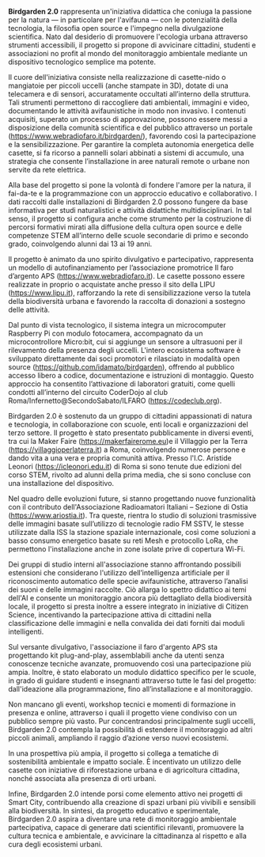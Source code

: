 **Birdgarden 2.0** rappresenta un'iniziativa didattica che coniuga la passione per la natura — in particolare per l'avifauna — con le potenzialità della tecnologia, la filosofia open source e l'impegno nella divulgazione scientifica. Nato dal desiderio di promuovere l'ecologia urbana attraverso strumenti accessibili, il progetto si propone di avvicinare cittadini, studenti e associazioni no profit al mondo del monitoraggio ambientale mediante un dispositivo tecnologico semplice ma potente.

Il cuore dell'iniziativa consiste nella realizzazione di casette-nido o mangiatoie per piccoli uccelli (anche stampate in 3D), dotate di una telecamera e di sensori, accuratamente occultati all’interno della struttura. Tali strumenti permettono di raccogliere dati ambientali, immagini e video, documentando le attività avifaunistiche in modo non invasivo. I contenuti acquisiti, superato un processo di approvazione, possono essere messi a disposizione della comunità scientifica e del pubblico attraverso un portale (https://www.webradiofaro.it/birdgarden/), favorendo così la partecipazione e la sensibilizzazione. Per garantire la completa autonomia energetica delle casette, si fa ricorso a pannelli solari abbinati a sistemi di accumulo, una strategia che consente l’installazione in aree naturali remote o urbane non servite da rete elettrica. 

Alla base del progetto si pone la volontà di fondere l'amore per la natura, il fai-da-te e la programmazione con un approccio educativo e collaborativo. I dati raccolti dalle installazioni di Birdgarden 2.0 possono fungere da base informativa per studi naturalistici e attività didattiche multidisciplinari. In tal senso, il progetto si configura anche come strumento per la costruzione di percorsi formativi mirati alla diffusione della cultura open source e delle competenze STEM all’interno delle scuole secondarie di primo e secondo grado, coinvolgendo alunni dai 13 ai 19 anni.

Il progetto è animato da uno spirito divulgativo e partecipativo, rappresenta un modello di autofinanziamento per l’associazione promotrice Il faro d’argento APS (https://www.webradiofaro.it). Le casette possono essere realizzate in proprio o acquistate anche presso il sito della LIPU (https://www.lipu.it), rafforzando la rete di sensibilizzazione verso la tutela della biodiversità urbana e favorendo la raccolta di donazioni a sostegno delle attività.

Dal punto di vista tecnologico, il sistema integra un microcomputer Raspberry Pi con modulo fotocamera, accompagnato da un microcontrollore Micro:bit, cui si aggiunge un sensore a ultrasuoni per il rilevamento della presenza degli uccelli. L'intero ecosistema software è sviluppato direttamente dai soci promotori e rilasciato in modalità open source (https://github.com/idamato/birdgarden), offrendo al pubblico accesso libero a codice, documentazione e istruzioni di montaggio. Questo approccio ha consentito l’attivazione di laboratori gratuiti, come quelli condotti all’interno del circuito CoderDojo al club Roma/Infernetto@SecondoSabato/ILFARO (https://codeclub.org).

Birdgarden 2.0 è sostenuto da un gruppo di cittadini appassionati di natura e tecnologia, in collaborazione con scuole, enti locali e organizzazioni del terzo settore. Il progetto è stato presentato pubblicamente in diversi eventi, tra cui la Maker Faire (https://makerfairerome.eu)e il Villaggio per la Terra (https://villaggioperlaterra.it) a Roma, coinvolgendo numerose persone e dando vita a una vera e propria comunità attiva. Presso l'I.C. Aristide Leonori (https://icleonori.edu.it) di Roma si sono tenute due edizioni del corso STEM, rivolto ad alunni della prima media, che si sono concluse con una installazione del dispositivo.

Nel quadro delle evoluzioni future, si stanno progettando nuove funzionalità con il contributo dell'Associazione Radioamatori Italiani – Sezione di Ostia (https://www.ariostia.it). Tra queste, rientra lo studio di soluzioni trasmissive delle immagini basate sull’utilizzo di tecnologie radio FM SSTV, le stesse utilizzate dalla ISS la stazione spaziale internazionale, così come soluzioni a basso consumo energetico basate su reti Mesh e protocollo LoRa, che permettono l'installazione anche in zone isolate prive di copertura Wi-Fi.

Dei gruppi di studio interni all'associazione stanno affrontando possibili estensioni che considerano l'utilizzo dell’intelligenza artificiale per il riconoscimento automatico delle specie avifaunistiche, attraverso l’analisi dei suoni e delle immagini raccolte. Ciò allarga lo spettro didattico ai temi dell'AI e consente un monitoraggio ancora più dettagliato della biodiversità locale, il progetto si presta inoltre a essere integrato in iniziative di Citizen Science, incentivando la partecipazione attiva di cittadini nella classificazione delle immagini e nella convalida dei dati forniti dai moduli intelligenti.

Sul versante divulgativo, l'associazione il faro d'argento APS sta progettando kit plug-and-play, assemblabili anche da utenti senza conoscenze tecniche avanzate, promuovendo così una partecipazione più ampia. Inoltre, è stato elaborato un modulo didattico specifico per le scuole, in grado di guidare studenti e insegnanti attraverso tutte le fasi del progetto: dall'ideazione alla programmazione, fino all’installazione e al monitoraggio.

Non mancano gli eventi, workshop tecnici e momenti di formazione in presenza e online, attraverso i quali il progetto viene condiviso con un pubblico sempre più vasto. Pur concentrandosi principalmente sugli uccelli, Birdgarden 2.0 contempla la possibilità di estendere il monitoraggio ad altri piccoli animali, ampliando il raggio d’azione verso nuovi ecosistemi.

In una prospettiva più ampia, il progetto si collega a tematiche di sostenibilità ambientale e impatto sociale. È incentivato un utilizzo delle casette con iniziative di riforestazione urbana e di agricoltura cittadina, nonché associata alla presenza di orti urbani. 

Infine, Birdgarden 2.0 intende porsi come elemento attivo nei progetti di Smart City, contribuendo alla creazione di spazi urbani più vivibili e sensibili alla biodiversità. In sintesi, da progetto educativo e sperimentale, Birdgarden 2.0 aspira a diventare una rete di monitoraggio ambientale partecipativa, capace di generare dati scientifici rilevanti, promuovere la cultura tecnica e ambientale, e avvicinare la cittadinanza al rispetto e alla cura degli ecosistemi urbani.